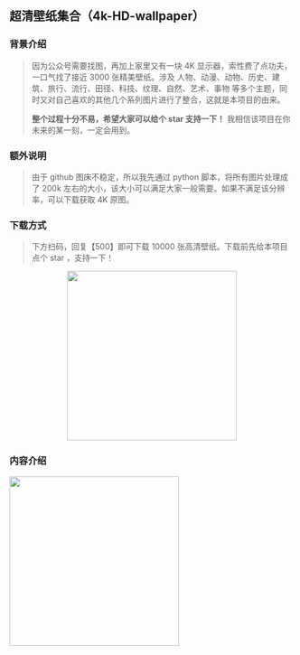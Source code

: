 ## 超清壁纸集合（4k-HD-wallpaper）

### 背景介绍
> 因为公众号需要找图，再加上家里又有一块 4K 显示器，索性费了点功夫，一口气找了接近 3000 张精美壁纸。涉及 人物、动漫、动物、历史、建筑、旅行、流行、田径、科技、纹理、自然、艺术、事物 等多个主题，同时又对自己喜欢的其他几个系列图片进行了整合，这就是本项目的由来。
>
> **整个过程十分不易，希望大家可以给个 star 支持一下！** 我相信该项目在你未来的某一刻，一定会用到。

### 额外说明
> 由于 github 图床不稳定，所以我先通过 python 脚本，将所有图片处理成了 200k 左右的大小，该大小可以满足大家一般需要。如果不满足该分辨率，可以下载获取 4K 原图。

### 下载方式

> 下方扫码，回复【500】即可下载 10000 张高清壁纸。下载前先给本项目点个 star ，支持一下！

<div align="center">
    <img src="https://www.geekxh.com/code.jpg" width="300px">
</div>

### 内容介绍

<img src="https://www.geekxh.com/w111.png" width="300px">
